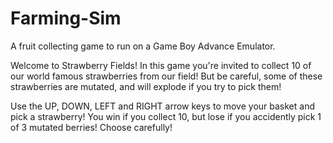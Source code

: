 # Farming-Sim
A fruit collecting game to run on a Game Boy Advance Emulator. 

Welcome to Strawberry Fields! In this game you're invited to collect 10 of our world famous strawberries from our field! But be careful, 
some of these strawberries are mutated, and will explode if you try to pick them!

Use the UP, DOWN, LEFT and RIGHT arrow keys to move your basket and pick a strawberry! You win if you collect 10, but lose if you
accidently pick 1 of 3 mutated berries! Choose carefully!
